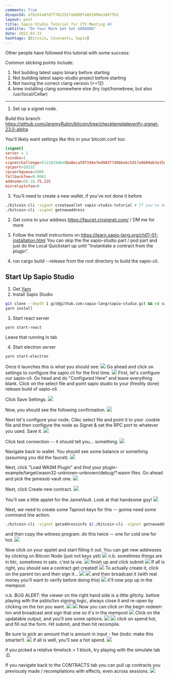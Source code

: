 ```yaml
---
comments: True
disqusId: afb241a07d7f7822917a9d80fa861998e3d47fb3
layout: post
title: Sapio Studio Tutorial for CTV Meeting #6
subtitle: "On Your Mark Get Set GOOOOOO"
date: 2022-03-22
hashtags: [Bitcoin, Covenants, Sapio]
---
```


Other people have followed this tutorial with some success:

Common sticking points include:

1. Not building latest sapio binary before starting
1. Not building latest sapio-studio project before starting
1. Not having the correct clang version (>=12)
1. brew installing clang somewhere else (try /opt/homebrew, but also /usr/local/Cellar)

----------
1. Set up a signet node. 

Build this branch https://github.com/JeremyRubin/bitcoin/tree/checktemplateverify-signet-23.0-alpha


You'll likely want settings like this in
   your bitcoin.conf too:
```toml
[signet]
server = 1
txindex=1
signetchallenge=512102946e8ba8eca597194e7ed90377d9bbebc5d17a9609ab3e35e706612ee882759351ae 
rpcport=18332
rpcworkqueue=1000
fallbackfee=0.0002
addnode=50.18.75.225
minrelaytxfee=0
```

3. You'll need to create a new wallet, if you've not done it before

```bash
./bitcoin-cli -signet createwallet sapio-studio-tutorial # If you've done this before fine
./bitcoin-cli -signet getnewaddress
```

2. Get coins to your address https://faucet.ctvsignet.com/ / DM me for more

2. Follow the install instructions on
   https://learn.sapio-lang.org/ch01-01-installation.html You can skip the the
   sapio-studio part / pod part and just do the Local Quickstart up until
   "Instantiate a contract from the plugin".
2. run cargo build --release from the root directory to build the sapio-cli.

## Start Up Sapio Studio
1. Get [Yarn](https://yarnpkg.com/getting-started/install)
2. Install Sapio Studio
```bash
git clone --depth 1 git@github.com:sapio-lang/sapio-studio.git && cd sapio-studio
yarn install
```
3. Start react server
```bash
yarn start-react
```
Leave that running in  tab

4. Start electron server
```bash
yarn start-electron
```

Once it launches this is what you should see:
![](/public/img/bitcoin/sapio-studio-tut-ctv6/1-sapio-studio-init.png)
Go ahead and click on settings to configure the sapio cli for the first time.
![](/public/img/bitcoin/sapio-studio-tut-ctv6/Screen-Shot-2022-03-22-at-10.16.35-AM.png)
First, let's configure our sapio-cli. Go head and do "Configured Here" and leave
everything blank. Click on the select file and point sapio studio to your (freshly done) release build of sapio-cli.

Click Save Settings.
![](/public/img/bitcoin/sapio-studio-tut-ctv6/Screen-Shot-2022-03-22-at-10.17.37-AM.png)

Now, you should see the following confirmation.
![](/public/img/bitcoin/sapio-studio-tut-ctv6/Screen-Shot-2022-03-22-at-10.18.09-AM.png)

Next let's configure your node. Clikc select file and point it to your
.cookie file and then configure the node as Signet & set the RPC port to whatever you used. Save it.
![](/public/img/bitcoin/sapio-studio-tut-ctv6/Screen-Shot-2022-03-22-at-10.18.59-AM.png)

Click test connection -- it should tell you... something.
![](/public/img/bitcoin/sapio-studio-tut-ctv6/Screen-Shot-2022-03-22-at-10.19.39-AM.png)

Navigate back to wallet. You should see some balance or something (assuming you did the faucet).
![](/public/img/bitcoin/sapio-studio-tut-ctv6/Screen-Shot-2022-03-22-at-10.20.12-AM.png)

Next, click "Load WASM Plugin" and find your plugin-example/target/wasm32-unknown-unknown/debug/*.wasm files. Go ahead and pick the jamesob vault one.
![](/public/img/bitcoin/sapio-studio-tut-ctv6/Screen-Shot-2022-03-22-at-10.20.41-AM.png)

Next, click Create new contract.
![](/public/img/bitcoin/sapio-studio-tut-ctv6/Screen-Shot-2022-03-22-at-10.21.17-AM.png)

You'll see a little applet for the JameVault. Look at that handsome guy!
![](/public/img/bitcoin/sapio-studio-tut-ctv6/Screen-Shot-2022-03-22-at-10.22.07-AM.png)

Next, we need to create some Taproot keys for this -- gonna need some command line action:

```bash
./bitcoin-cli -signet getaddressinfo $(./bitcoin-cli -signet getnewaddress "vault_project" "bech32m")
```

and then copy the witness program. do this twice -- one for cold one for hot.
![](/public/img/bitcoin/sapio-studio-tut-ctv6/Screen-Shot-2022-03-22-at-10.27.25-AM.png)

Now click on your applet and start filling it out. You can get new addresses by clicking on Bitcoin Node (just not keys yet)
![](/public/img/bitcoin/sapio-studio-tut-ctv6/Screen-Shot-2022-03-22-at-10.35.18-AM.png)
n.b. sometimes things are in btc, sometimes in sats. c'est la vie.
![](/public/img/bitcoin/sapio-studio-tut-ctv6/Screen-Shot-2022-03-22-at-10.35.48-AM.png)
finish up and click submit
![](/public/img/bitcoin/sapio-studio-tut-ctv6/Screen-Shot-2022-03-22-at-10.36.02-AM.png)
If all is right, you should see a contract get created!
![](/public/img/bitcoin/sapio-studio-tut-ctv6/Screen-Shot-2022-03-22-at-10.36.17-AM.png)
To actually create it, click on the parent txn and then sign it...
![](/public/img/bitcoin/sapio-studio-tut-ctv6/Screen-Shot-2022-03-22-at-10.36.51-AM.png)
![](/public/img/bitcoin/sapio-studio-tut-ctv6/Screen-Shot-2022-03-22-at-10.37.00-AM.png)
and then broadcast it (with real money you'll want to verify before doing this)
![](/public/img/bitcoin/sapio-studio-tut-ctv6/Screen-Shot-2022-03-22-at-10.37.03-AM.png)
it'll now pop up in the mempool.

n.b. BUG ALERT: the viewer on the right hand side is a little glitchy. before playing
with the psbts/txn signing logic, always close it and re-open by clicking on the txn 
you want.
![](/public/img/bitcoin/sapio-studio-tut-ctv6/Screen-Shot-2022-03-22-at-10.37.14-AM.png)
![](/public/img/bitcoin/sapio-studio-tut-ctv6/Screen-Shot-2022-03-22-at-10.37.25-AM.png)
Now you can click on the begin redeem txn and broadcast and sign that one so it's in the mempool
![](/public/img/bitcoin/sapio-studio-tut-ctv6/Screen-Shot-2022-03-22-at-10.44.38-AM.png)
Click on the updatable output, and you'll see some options.
![](/public/img/bitcoin/sapio-studio-tut-ctv6/Screen-Shot-2022-03-22-at-10.44.57-AM.png)
![](/public/img/bitcoin/sapio-studio-tut-ctv6/Screen-Shot-2022-03-22-at-11.53.45-AM.png)
click on spend hot, and fill out the form. Hit submit, and then hit recompile.

Be sure to pick an amount that is amount in input - fee (todo: make this smarter!).
![](/public/img/bitcoin/sapio-studio-tut-ctv6/Screen-Shot-2022-03-22-at-11.53.54-AM.png)
if all is well, you'll see a hot spend.
![](/public/img/bitcoin/sapio-studio-tut-ctv6/Screen-Shot-2022-03-22-at-11.47.10-AM.png)

if you picked a relative timelock > 1 block, try playing with the simulate tab :D.


If you navigate back to the CONTRACTS tab you can pull up contracts you previously made /
recompilations with effects, even across sessions.
![](/public/img/bitcoin/sapio-studio-tut-ctv6/Screen-Shot-2022-03-22-at-11.47.20-AM.png)
